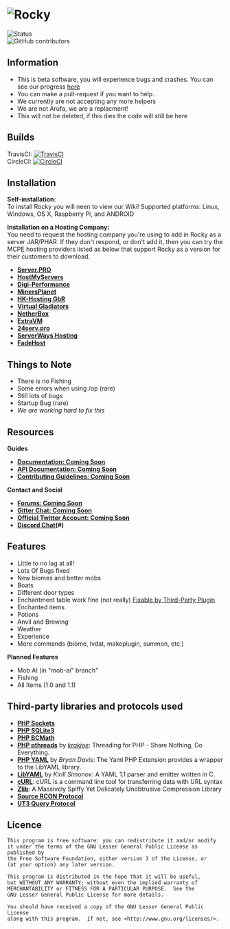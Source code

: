 # ![Rocky](http://i.imgur.com/hsukstv.jpg)
![Status](https://img.shields.io/badge/stability-beta-ff69b4.svg)<br>
![GitHub contributors](https://img.shields.io/github/contributors/RockyTeam-eng/Rocky.svg)<br>
## Information

- This is beta software, you will experience bugs and crashes. You can see our progress [here](https://github.com/RockySoftware/Rocky/milestones)
- You can make a pull-request if you want to help.
- We currently are not accepting any more helpers
- We are not Arufa, we are a replacment!
- This will not be deleted, if this dies the code will still be here

## Builds
TravisCI: [![TravisCI](https://travis-ci.org/RockyTeam-eng/Rocky.svg?branch=master)](https://travis-ci.org/RockyTeam-eng/Rocky)<br>
CircleCI: [![CircleCI](https://circleci.com/gh/RockyTeam-eng/Rocky/tree/master.svg?style=svg)](https://circleci.com/gh/RockyTeam-eng/Rocky/tree/master)<br>

## Installation

**Self-installation:**<br>
To install Rocky you will neen to view our Wiki!
Supported platforms: Linux, Windows, OS X, Raspberry Pi, and ANDROID

**Installation on a Hosting Company:**<br>
You need to request the hosting company you're using to add in Rocky as a server JAR/PHAR. If they don't respond, or don't add it, then you can try the MCPE hosting providers listed as below that support Rocky as a version for their customers to download.

* __[Server.PRO](https://server.pro)__
* __[HostMyServers](https://hostmyservers.com)__
* __[Digi-Performance](https://digi-performance.net/mcpe-list.php)__
* __[MinersPlanet](http://minersplanet.com)__
* __[HK-Hosting GbR](https://hk-hosting.de)__
* __[Virtual Gladiators](http://virtualgladiators.com)__
* __[NetherBox](https://netherbox.com/?promo=IMAGICAL)__
* __[ExtraVM](https://www.extravm.com/minecraft.html)__
* __[24serv.pro](https://24serv.pro)__ 
* __[ServerWays Hosting](https://serverwayshosting.com)__
* __[FadeHost](https://www.fadehost.com)__

## Things to Note

- There is no Fishing
- Some errors when using /op (rare)
- Still lots of bugs
- Startup Bug (rare)
- *We are working hard to fix this*


## Resources

**Guides**
* __[Documentation: Coming Soon](#)__
* __[API Documentation: Coming Soon](#)__
* __[Contributing Guidelines: Coming Soon](#)__

**Contact and Social**
* __[Forums: Coming Soon](#)__
* __[Gitter Chat: Coming Soon](#)__
* __[Official Twitter Account: Coming Soon](#)__
* __[Discord Chat](https://discord.gg/jm7PQ2H)(#)__

## Features
- Little to no lag at all!
 - Lots Of Bugs fixed
 - New biomes and better mobs
 - Boats
 - Different door types
 - Enchantment table work fine (not really) [Fixable by Third-Party Plugin](https://sellfy.com/p/FCea/)
 - Enchanted items
 - Potions
 - Anvil and Brewing
 - Weather
 - Experience
 - More commands (biome, lvdat, makeplugin, summon, etc.)
 
 **Planned Features**
 - Mob AI (in "mob-ai" branch"
 - Fishing
 - All Items (1.0 and 1.1)

## Third-party libraries and protocols used

* __[PHP Sockets](http://php.net/manual/en/book.sockets.php)__
* __[PHP SQLite3](http://php.net/manual/en/book.sqlite3.php)__
* __[PHP BCMath](http://php.net/manual/en/book.bc.php)__
* __[PHP pthreads](http://pthreads.org/)__ by _[krakjoe](https://github.com/krakjoe)_: Threading for PHP - Share Nothing, Do Everything.
* __[PHP YAML](https://code.google.com/p/php-yaml/)__ by _Bryan Davis_: The Yaml PHP Extension provides a wrapper to the LibYAML library.
* __[LibYAML](http://pyyaml.org/wiki/LibYAML)__ by _Kirill Simonov_: A YAML 1.1 parser and emitter written in C.
* __[cURL](http://curl.haxx.se/)__: cURL is a command line tool for transferring data with URL syntax
* __[Zlib](http://www.zlib.net/)__: A Massively Spiffy Yet Delicately Unobtrusive Compression Library
* __[Source RCON Protocol](https://developer.valvesoftware.com/wiki/Source_RCON_Protocol)__
* __[UT3 Query Protocol](http://wiki.unrealadmin.org/UT3_query_protocol)__

## Licence

	This program is free software: you can redistribute it and/or modify
	it under the terms of the GNU Lesser General Public License as published by
	the Free Software Foundation, either version 3 of the License, or
	(at your option) any later version.

	This program is distributed in the hope that it will be useful,
	but WITHOUT ANY WARRANTY; without even the implied warranty of
	MERCHANTABILITY or FITNESS FOR A PARTICULAR PURPOSE.  See the
	GNU Lesser General Public License for more details.

	You should have received a copy of the GNU Lesser General Public License
	along with this program.  If not, see <http://www.gnu.org/licenses/>.
